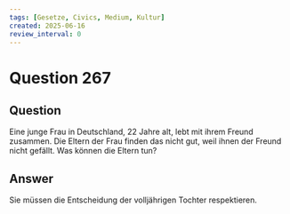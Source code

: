 ```yaml
---
tags: [Gesetze, Civics, Medium, Kultur]
created: 2025-06-16
review_interval: 0
---
```


# Question 267

## Question

Eine junge Frau in Deutschland, 22 Jahre alt, lebt mit ihrem Freund zusammen. Die Eltern der Frau finden das nicht gut, weil ihnen der Freund nicht gefällt. Was können die Eltern tun?

## Answer

Sie müssen die Entscheidung der volljährigen Tochter respektieren.
